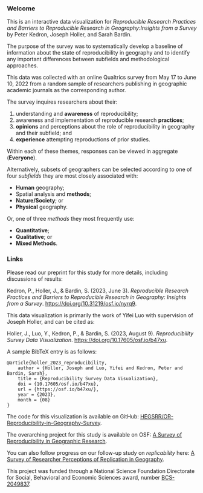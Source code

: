### Welcome
This is an interactive data visualization for
*Reproducible Research Practices and Barriers to Reproducible Research in Geography:Insights from a Survey*
by Peter Kedron, Joseph Holler, and Sarah Bardin.

The purpose of the survey was to systematically develop a baseline of information
about the state of reproducibility in geography
and to identify any important differences between subfields and methodological approaches.

This data was collected with an online Qualtrics survey from May 17 to June 10, 2022
from a random sample of researchers publishing in geographic academic journals as the corresponding author.

The survey inquires researchers about their:

1) understanding and **awareness** of reproducibility;
2) awareness and implementation of reproducible research **practices**;
3) **opinions** and perceptions about the role of reproducibility in geography and their subfield; and
4) **experience** attempting reproductions of prior studies.

Within each of these themes, responses can be viewed in aggregate (**Everyone**).

Alternatively, subsets of geographers can be selected
according to one of four *subfields* they are most closely associated with:

- **Human** geography;
- Spatial analysis and **methods**;
- **Nature/Society**; or
- **Physical** geography.

Or, one of three *methods* they most frequently use:
- **Quantitative**;
- **Qualitative**; or
- **Mixed Methods**.

### Links
Please read our preprint for this study for more details, including discussions of results:

Kedron, P., Holler, J., & Bardin, S. (2023, June 3).
*Reproducible Research Practices and Barriers to Reproducible Research in Geography: Insights from a Survey*.
<https://doi.org/10.31219/osf.io/nyrq9>.

This data visualization is primarily the work of Yifei Luo
with supervision of Joseph Holler, and can be cited as:

Holler, J., Luo, Y., Kedron, P., & Bardin, S. (2023, August 9). *Reproducibility Survey Data Visualization*.
<https://doi.org/10.17605/osf.io/b47xu>.

A sample BibTeX entry is as follows:

```
@article{holler_2023_reproducibility,
    author = {Holler, Joseph and Luo, Yifei and Kedron, Peter and Bardin, Sarah},
    title = {Reproducibility Survey Data Visualization},
    doi = {10.17605/osf.io/b47xu},
    url = {https://osf.io/b47xu/},
    year = {2023},
    month = {08}
}
```

The code for this visualization is available on GitHub:
[HEGSRR/OR-Reproducibility-in-Geography-Survey](https://github.com/HEGSRR/OR-Reproducibility-in-Geography-Survey).

The overarching project for this study is available on OSF:
[A Survey of Reproducibility in Geographic Research](https://osf.io/5yeq8/).

You can also follow progress on our follow-up study on *replicability* here:
[A Survey of Researcher Perceptions of Replication in Geography](https://osf.io/x6qrk/).

This project was funded through a
National Science Foundation Directorate for Social, Behavioral and Economic Sciences award,
number [BCS-2049837](https://www.nsf.gov/awardsearch/showAward?AWD_ID=2049837).
